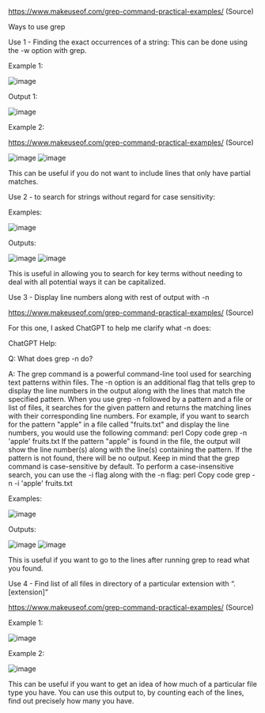 https://www.makeuseof.com/grep-command-practical-examples/
(Source)

Ways to use grep

Use 1 - Finding the exact occurrences of a string:
This can be done using the -w option with grep.

Example 1:

![image](https://raw.githubusercontent.com/padillam2001/cse15l-lab-reports/main/image1.png)

Output 1:

![image](https://raw.githubusercontent.com/padillam2001/cse15l-lab-reports/main/image2.png)

Example 2:

https://www.makeuseof.com/grep-command-practical-examples/
(Source)

![image](https://raw.githubusercontent.com/padillam2001/cse15l-lab-reports/main/image3.png)
![image](https://raw.githubusercontent.com/padillam2001/cse15l-lab-reports/main/image4.png)

This can be useful if you do not want to include lines that only have partial matches.

Use 2 - to search for strings without regard for case sensitivity:

Examples:

![image](https://raw.githubusercontent.com/padillam2001/cse15l-lab-reports/main/image5.png)

Outputs:

![image](https://raw.githubusercontent.com/padillam2001/cse15l-lab-reports/main/image6.png)
![image](https://raw.githubusercontent.com/padillam2001/cse15l-lab-reports/main/image7.png)

This is useful in allowing you to search for key terms without needing to deal with all potential ways it can be capitalized.

Use 3 - Display line numbers along with rest of output with -n

https://www.makeuseof.com/grep-command-practical-examples/
(Source)

For this one, I asked ChatGPT to help me clarify what -n does:

ChatGPT Help:

Q: What does grep -n do?

A: The grep command is a powerful command-line tool used for searching text patterns within files. The -n option is an additional flag that tells grep to display the line numbers in the output along with the lines that match the specified pattern.
When you use grep -n followed by a pattern and a file or list of files, it searches for the given pattern and returns the matching lines with their corresponding line numbers.
For example, if you want to search for the pattern "apple" in a file called "fruits.txt" and display the line numbers, you would use the following command:
perl
Copy code
grep -n 'apple' fruits.txt
If the pattern "apple" is found in the file, the output will show the line number(s) along with the line(s) containing the pattern. If the pattern is not found, there will be no output.
Keep in mind that the grep command is case-sensitive by default. To perform a case-insensitive search, you can use the -i flag along with the -n flag:
perl
Copy code
grep -n -i 'apple' fruits.txt


Examples:

![image](https://raw.githubusercontent.com/padillam2001/cse15l-lab-reports/main/image8.png)

Outputs:

![image](https://raw.githubusercontent.com/padillam2001/cse15l-lab-reports/main/image9.png)
![image](https://raw.githubusercontent.com/padillam2001/cse15l-lab-reports/main/image10.png)

This is useful if you want to go to the lines after running grep to read what you found.


Use 4 - Find list of all files in directory of a particular extension with “.[extension]”

https://www.makeuseof.com/grep-command-practical-examples/
(Source)

Example 1:

![image](https://raw.githubusercontent.com/padillam2001/cse15l-lab-reports/main/image11.png)

Example 2:

![image](https://raw.githubusercontent.com/padillam2001/cse15l-lab-reports/main/image12.png)

This can be useful if you want to get an idea of how much of a particular file type you have. You can use this output to, by counting each of the lines, find out precisely how many you have.
